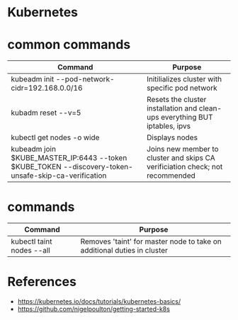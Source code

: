# Kubernetes 

# common commands

|Command|Purpose|
|-------|-------|
|kubeadm init --pod-network-cidr=192.168.0.0/16| Initilializes cluster with specific pod network|
|kubadm reset --v=5| Resets the cluster installation and clean-ups everything BUT iptables, ipvs|
|kubectl get nodes -o wide| Displays nodes|
|kubeadm join $KUBE_MASTER_IP:6443 --token $KUBE_TOKEN --discovery-token-unsafe-skip-ca-verification|  Joins new member to cluster and skips CA verificiation check; not recommended|


# commands
|Command|Purpose|
|-------|-------|
|kubectl taint nodes --all <node>| Removes 'taint' for master node to take on  additional duties in cluster|

# References
- https://kubernetes.io/docs/tutorials/kubernetes-basics/
- https://github.com/nigelpoulton/getting-started-k8s
